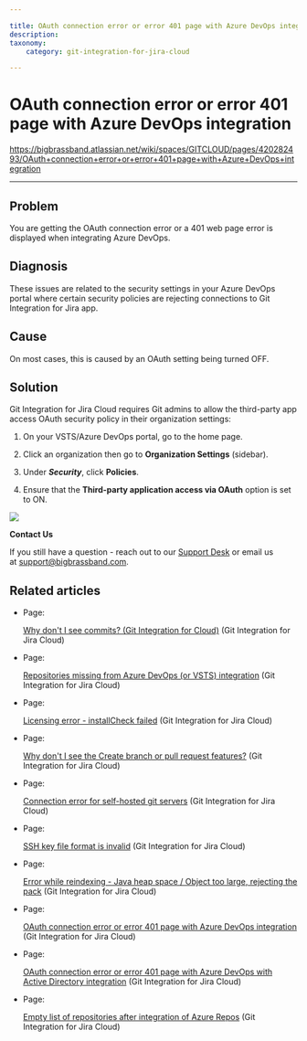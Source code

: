 ```yaml
---

title: OAuth connection error or error 401 page with Azure DevOps integration
description:
taxonomy:
    category: git-integration-for-jira-cloud

---
```


# OAuth connection error or error 401 page with Azure DevOps integration

<https://bigbrassband.atlassian.net/wiki/spaces/GITCLOUD/pages/420282493/OAuth+connection+error+or+error+401+page+with+Azure+DevOps+integration>

* * *

## Problem

You are getting the OAuth connection error or a 401 web page error is displayed when integrating Azure DevOps.

## Diagnosis

These issues are related to the security settings in your Azure DevOps portal where certain security policies are rejecting connections to Git Integration for Jira app.

## Cause

On most cases, this is caused by an OAuth setting being turned OFF.

## Solution

Git Integration for Jira Cloud requires Git admins to allow the third-party app access OAuth security policy in their organization settings:

1.  On your VSTS/Azure DevOps portal, go to the home page.
    
2.  Click an organization then go to **Organization Settings** (sidebar).
    
3.  Under _**Security**_, click **Policies**.
    
4.  Ensure that the **Third-party application access via OAuth** option is set to ON.
    

![](https://bigbrassband.atlassian.net/wiki/download/attachments/420282493/vsts-azure-devops-org-cfg-policy-oauth.png?version=1&modificationDate=1586320251412&cacheVersion=1&api=v2)

**Contact Us**

If you still have a question - reach out to our [Support Desk](https://bigbrassband.atlassian.net/servicedesk/customer/portals) or email us at [support@bigbrassband.com](mailto:support@bigbrassband.com).

## Related articles

*   Page:
    
    [Why don't I see commits? (Git Integration for Cloud)](/wiki/spaces/GITCLOUD/pages/110755841) (Git Integration for Jira Cloud)
    
*   Page:
    
    [Repositories missing from Azure DevOps (or VSTS) integration](/wiki/spaces/GITCLOUD/pages/421462017/Repositories+missing+from+Azure+DevOps+%28or+VSTS%29+integration) (Git Integration for Jira Cloud)
    
*   Page:
    
    [Licensing error - installCheck failed](/wiki/spaces/GITCLOUD/pages/420282445/Licensing+error+-+installCheck+failed) (Git Integration for Jira Cloud)
    
*   Page:
    
    [Why don't I see the Create branch or pull request features?](/wiki/spaces/GITCLOUD/pages/421593107) (Git Integration for Jira Cloud)
    
*   Page:
    
    [Connection error for self-hosted git servers](/wiki/spaces/GITCLOUD/pages/419659840/Connection+error+for+self-hosted+git+servers) (Git Integration for Jira Cloud)
    
*   Page:
    
    [SSH key file format is invalid](/wiki/spaces/GITCLOUD/pages/421363756/SSH+key+file+format+is+invalid) (Git Integration for Jira Cloud)
    
*   Page:
    
    [Error while reindexing - Java heap space / Object too large, rejecting the pack](/wiki/spaces/GITCLOUD/pages/421462043) (Git Integration for Jira Cloud)
    
*   Page:
    
    [OAuth connection error or error 401 page with Azure DevOps integration](/wiki/spaces/GITCLOUD/pages/420282493/OAuth+connection+error+or+error+401+page+with+Azure+DevOps+integration) (Git Integration for Jira Cloud)
    
*   Page:
    
    [OAuth connection error or error 401 page with Azure DevOps with Active Directory integration](/wiki/spaces/GITCLOUD/pages/421527629/OAuth+connection+error+or+error+401+page+with+Azure+DevOps+with+Active+Directory+integration) (Git Integration for Jira Cloud)
    
*   Page:
    
    [Empty list of repositories after integration of Azure Repos](/wiki/spaces/GITCLOUD/pages/421298248/Empty+list+of+repositories+after+integration+of+Azure+Repos) (Git Integration for Jira Cloud)